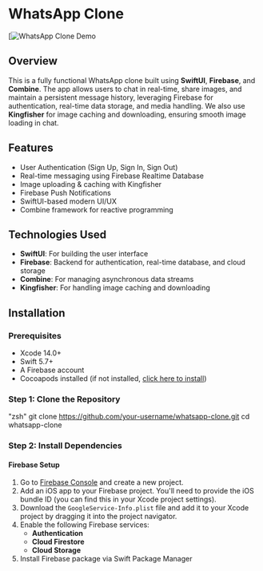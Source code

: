 # WhatsApp Clone

[![WhatsApp Clone Demo](https://github.com/user-attachments/assets/487f662b-9eaf-449c-ac2c-14d9f48894c9)

## Overview
This is a fully functional WhatsApp clone built using **SwiftUI**, **Firebase**, and **Combine**. The app allows users to chat in real-time, share images, and maintain a persistent message history, leveraging Firebase for authentication, real-time data storage, and media handling. We also use **Kingfisher** for image caching and downloading, ensuring smooth image loading in chat.

## Features
- User Authentication (Sign Up, Sign In, Sign Out)
- Real-time messaging using Firebase Realtime Database
- Image uploading & caching with Kingfisher
- Firebase Push Notifications
- SwiftUI-based modern UI/UX
- Combine framework for reactive programming

## Technologies Used
- **SwiftUI**: For building the user interface
- **Firebase**: Backend for authentication, real-time database, and cloud storage
- **Combine**: For managing asynchronous data streams
- **Kingfisher**: For handling image caching and downloading

## Installation

### Prerequisites
- Xcode 14.0+
- Swift 5.7+
- A Firebase account
- Cocoapods installed (if not installed, [click here to install](https://cocoapods.org))

### Step 1: Clone the Repository
"zsh"
git clone https://github.com/your-username/whatsapp-clone.git
cd whatsapp-clone

### Step 2: Install Dependencies

#### Firebase Setup

1. Go to [Firebase Console](https://console.firebase.google.com/) and create a new project.
2. Add an iOS app to your Firebase project. You'll need to provide the iOS bundle ID (you can find this in your Xcode project settings).
3. Download the `GoogleService-Info.plist` file and add it to your Xcode project by dragging it into the project navigator.
4. Enable the following Firebase services:
   - **Authentication**
   - **Cloud Firestore**
   - **Cloud Storage**
5. Install Firebase package via Swift Package Manager


